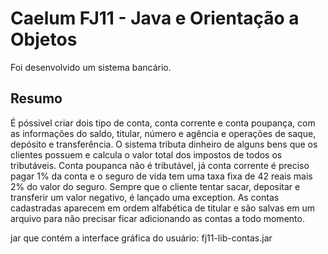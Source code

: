 # Caelum FJ11 - Java e Orientação a Objetos
Foi desenvolvido um sistema bancário.

## Resumo
É póssivel criar dois tipo de conta, conta corrente e conta poupança, com	as informações do saldo, titular, número e agência e operações de saque, depósito e transferência.
O sistema tributa dinheiro de alguns bens	que	os clientes possuem e calcula o valor total dos impostos de todos os tributáveis. Conta poupanca não	é	tributável,	já conta corrente é preciso pagar 1% da conta e o seguro de vida tem uma taxa fixa de 42 reais mais 2% do valor do seguro.
Sempre que o cliente tentar sacar, depositar e transferir um valor negativo, é lançado uma exception. As contas cadastradas aparecem em ordem alfabética de titular e são salvas em um arquivo para não	precisar ficar adicionando as contas a todo momento.

jar que contém a interface gráfica do usuário: fj11-lib-contas.jar
  
